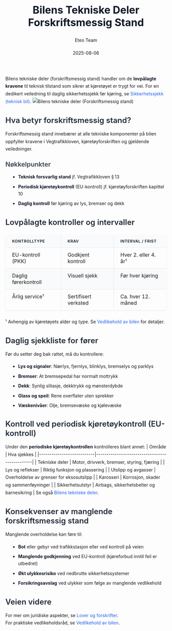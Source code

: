 ﻿---
title: "Bilens Tekniske Deler Forskriftsmessig Stand"
date: 2025-08-06
draft: false
author: "Eteo Team"
description: "Guide to Bilens Tekniske Deler Forskriftsmessig Stand for Norwegian driving theory exam."
categories: ["Driving Theory"]
tags: ["driving", "theory", "safety"]
featured_image: "/blogs/teori/bilens-tekniske-deler-forskriftsmessig-stand/bilens-tekniske-deler-forskriftsmessig-stand-image.svg"
---
<style>
/* Base text styling */
.article-content {
  font-family: 'Inter', -apple-system, BlinkMacSystemFont, 'Segoe UI', Roboto, Oxygen, Ubuntu, Cantarell, 'Open Sans', 'Helvetica Neue', sans-serif;
  line-height: 1.6;
  color: #1f2937;
  font-size: 16px;
}
/* Headers */
h1 {
  font-size: 2rem;
  font-weight: 700;
  margin: 2rem 0 1.5rem;
  color: #111827;
}
h2 {
  font-size: 1.5rem;
  font-weight: 600;
  margin: 2rem 0 1rem;
  color: #1f2937;
}
h3 {
  font-size: 1.25rem;
  font-weight: 600;
  margin: 1.5rem 0 0.75rem;
  color: #374151;
}
/* Paragraphs */
p {
  margin: 1rem 0;
  line-height: 1.7;
}
/* Lists */
ul, ol {
  margin: 1rem 0 1rem 1.5rem;
  padding-left: 1rem;
}
li {
  margin-bottom: 0.5rem;
  line-height: 1.6;
}
/* Bold and emphasis text */
strong, b {
  font-weight: 700 !important;
  color: #111827;
}
em, i {
  font-style: italic;
  color: #374151;
}
strong em, b i, em strong, i b {
  font-weight: 700 !important;
  font-style: italic;
  color: #111827;
}
/* Links */
a {
  color: #2563eb;
  text-decoration: none;
  transition: color 0.2s ease;
}
a:hover {
  color: #1d4ed8;
  text-decoration: underline;
}
/* Code blocks */
pre, code {
  font-family: 'SFMono-Regular', Consolas, 'Liberation Mono', Menlo, monospace;
  background-color: #f3f4f6;
  border-radius: 0.375rem;
  font-size: 0.875em;
}
pre {
  padding: 1rem;
  overflow-x: auto;
  margin: 1rem 0;
}
code {
  padding: 0.2em 0.4em;
}
/* Blockquotes */
blockquote {
  border-left: 4px solid #e5e7eb;
  margin: 1.5rem 0;
  padding: 0.75rem 1rem 0.75rem 1.5rem;
  background-color: #f9fafb;
  color: #4b5563;
  font-style: italic;
}
/* Tables */
table {
  margin: 1.5rem auto !important;
  border-collapse: collapse !important;
  width: 100% !important;
  max-width: 100%;
  box-shadow: 0 1px 3px rgba(0,0,0,0.1) !important;
  border-radius: 0.5rem !important;
  overflow: hidden !important;
  border: 1px solid #e5e7eb !important;
  display: table !important;
}
th, td {
  padding: 0.75rem 1.25rem !important;
  text-align: left !important;
  border: 1px solid #e5e7eb !important;
  vertical-align: top;
}
th {
  background-color: #f9fafb !important;
  font-weight: 600 !important;
  color: #111827 !important;
  text-transform: uppercase !important;
  font-size: 0.75rem !important;
  letter-spacing: 0.05em !important;
}
tr:nth-child(even) {
  background-color: #f9fafb !important;
}
tr:hover {
  background-color: #f3f4f6 !important;
}
/* Responsive adjustments */
@media (max-width: 768px) {
  .article-content {
    font-size: 15px;
  }
  h1 { font-size: 1.75rem; }
  h2 { font-size: 1.375rem; }
  h3 { font-size: 1.125rem; }
  table {
    display: block !important;
    overflow-x: auto !important;
    -webkit-overflow-scrolling: touch;
  }
}
</style>
Bilens tekniske deler (forskriftsmessig stand) handler om de **lovpålagte kravene** til teknisk tilstand som sikrer at kjøretøyet er trygt for vei.
For en dedikert veiledning til daglig sikkerhetssjekk før kjøring, se [Sikkerhetssjekk (teknisk bil)](/blogs/teori/sikkerhetssjekk-teknisk-bil "Sikkerhetssjekk (teknisk bil) - Daglig teknisk sjekk før kjøring").
![Bilens tekniske deler (Forskriftsmessig stand)](/blogs/teori/bilens-tekniske-deler-forskriftsmessig-stand/bilens-tekniske-deler-forskriftsmessig-stand-image.svg)
## Hva betyr forskriftsmessig stand?
Forskriftsmessig stand innebærer at alle tekniske komponenter på bilen oppfyller kravene i Vegtrafikkloven, kjøretøyforskriften og gjeldende veiledninger.
### Nøkkelpunkter
* **Teknisk forsvarlig stand** jf. Vegtrafikkloven § 13
* **Periodisk kjøretøykontroll** (EU-kontroll) jf. kjøretøyforskriften kapittel 10
* **Daglig kontroll** før kjøring av lys, bremser og dekk
## Lovpålagte kontroller og intervaller
| Kontrolltype              | Krav                | Interval / frist          |
|---------------------------|---------------------|---------------------------|
| EU-kontroll (PKK)         | Godkjent kontroll   | Hver 2. eller 4. år¹      |
| Daglig førerkontroll      | Visuell sjekk       | Før hver kjøring          |
| Årlig service¹            | Sertifisert verksted| Ca. hver 12. måned        |
¹ Avhengig av kjøretøyets alder og type. Se [Vedlikehold av bilen](/blogs/teori/vedlikehold-av-bilen "Vedlikehold av bilen - Guide til regelmessig service og inspeksjon") for detaljer.
## Daglig sjekkliste for fører
Før du setter deg bak rattet, må du kontrollere:
* **Lys og signaler**: Nærlys, fjernlys, blinklys, bremselys og parklys  
* **Bremser**: At bremsepedal har normalt mottrykk  
* **Dekk**: Synlig slitasje, dekktrykk og mønsterdybde  
* **Glass og speil**: Rene overflater uten sprekker  
* **Væskenivåer**: Olje, bremsevæske og kjølevæske  
## Kontroll ved periodisk kjøretøykontroll (EU-kontroll)
Under den **periodiske kjøretøykontrollen** kontrolleres blant annet:
| Område                    | Hva sjekkes                                   |
|---------------------------|-----------------------------------------------|
| Tekniske deler            | Motor, drivverk, bremser, styring, fjæring    |
| Lys og reflekser          | Riktig funksjon og plassering                 |
| Utslipp og avgasser       | Overholdelse av grenser for eksosutslipp      |
| Karosseri                 | Korrosjon, skader og sammenføyninger          |
| Sikkerhetsutstyr          | Airbags, sikkerhetsbelter og barnesikring     |
Se også [Bilens tekniske deler](/blogs/teori/bilens-tekniske-deler "Bilens tekniske deler - Oversikt over bilens hovedkomponenter").
## Konsekvenser av manglende forskriftsmessig stand
Manglende overholdelse kan føre til:
* **Bot** eller gebyr ved trafikkstasjon eller ved kontroll på veien  
* **Manglende godkjenning** ved EU-kontroll (kjøreforbud inntil feil er utbedret)  
* **Økt ulykkesrisiko** ved nedbrutte sikkerhetssystemer  
* **Forsikringsavslag** ved ulykker som følge av manglende vedlikehold  
## Veien videre
For mer om juridiske aspekter, se [Lover og forskrifter](/blogs/teori/lover-og-forskrifter "Lover og forskrifter - Vegtrafikkloven og forskrifter for bilkjøring").  
For praktiske vedlikeholdsråd, se [Vedlikehold av bilen](/blogs/teori/vedlikehold-av-bilen "Vedlikehold av bilen - Guide til regelmessig service og inspeksjon").
